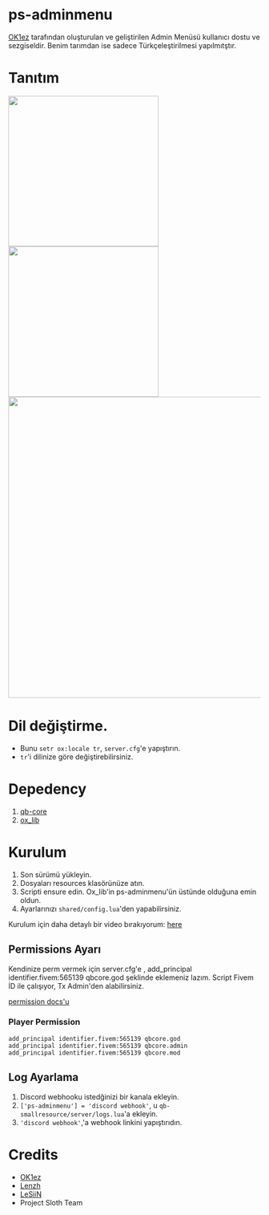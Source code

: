 # ps-adminmenu
[OK1ez](https://github.com/OK1ez) tarafından oluşturulan ve geliştirilen Admin Menüsü kullanıcı dostu ve sezgiseldir. Benim tarımdan ise sadece Türkçeleştirilmesi yapılmıtştır.

# Tanıtım
<img src="https://media.discordapp.net/attachments/1188934972673896498/1189182926559117402/image.png?ex=65a67667&is=65940167&hm=5c42153409557cabfdcc0c97fb0035ead866a7c432b72af7cba150829b6b4231&=&format=webp&quality=lossless&width=351&height=683" width="300">
<img src="https://media.discordapp.net/attachments/1188934972673896498/1189182998965407825/image.png?ex=65a67678&is=65940178&hm=7f9813f55d47aae6b4a275f00b41c667ab304cf5eaf1b0208c6d621f1d5a45b6&=&format=webp&quality=lossless&width=339&height=683" width="300">
<img src="https://media.discordapp.net/attachments/1188934972673896498/1189182926911459368/image.png?ex=65a67667&is=65940167&hm=73c7c48899ef73ec77bad9eedb00589e81b40b8028b0bb1a87674b0727454233&=&format=webp&quality=lossless&width=876&height=683" width="600">

# Dil değiştirme.
- Bunu `setr ox:locale tr`, `server.cfg`'e yapıştırın.
-  `tr`'i dilinize göre değiştirebilirsiniz.
  
# Depedency
1. [qb-core](https://github.com/qbcore-framework/qb-core)
2. [ox_lib](https://github.com/overextended/ox_lib) 

# Kurulum
1. Son sürümü yükleyin.
2. Dosyaları resources klasörünüze atın.
3. Scripti ensure edin. Ox_lib'in ps-adminmenu'ün üstünde olduğuna emin oldun.  
4. Ayarlarınızı `shared/config.lua`'den yapabilirsiniz.

Kurulum için daha detaylı bir video bırakıyorum: [here](https://www.youtube.com/watch?v=aez5RIi8db8&ab_channel=Kamaryn)
   
## Permissions Ayarı
Kendinize perm vermek için server.cfg'e , add_principal identifier.fivem:565139 qbcore.god şeklinde eklemeniz lazım. 
Script Fivem İD ile çalışıyor, Tx Admin'den alabilirsiniz.

[permission docs'u](https://docs.qbcore.org/qbcore-documentation/guides/setting-permissions)

### Player Permission
```
add_principal identifier.fivem:565139 qbcore.god 
add_principal identifier.fivem:565139 qbcore.admin 
add_principal identifier.fivem:565139 qbcore.mod 
```

## Log Ayarlama
1. Discord webhooku istedğinizi bir kanala ekleyin.
2. `['ps-adminmenu'] = 'discord webhook'`, u  `qb-smallresource/server/logs.lua`'a ekleyin. 
3. `'discord webhook'`,'a webhook linkini yapıştırıdın.

# Credits
* [OK1ez](https://github.com/OK1ez)
* [Lenzh](https://github.com/Lenzh)
* [LeSiiN](https://github.com/LeSiiN)
* Project Sloth Team
